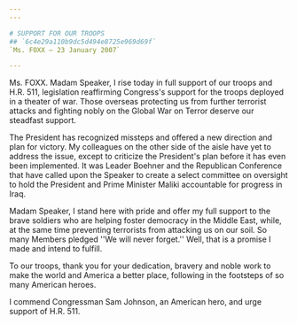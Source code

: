 ```yaml
---
---

# SUPPORT FOR OUR TROOPS
## `6c4e29a110b9dc5d494e8725e969d69f`
`Ms. FOXX — 23 January 2007`

---
```



Ms. FOXX. Madam Speaker, I rise today in full support of our troops 
and H.R. 511, legislation reaffirming Congress's support for the troops 
deployed in a theater of war. Those overseas protecting us from further 
terrorist attacks and fighting nobly on the Global War on Terror 
deserve our steadfast support.

The President has recognized missteps and offered a new direction and 
plan for victory. My colleagues on the other side of the aisle have yet 
to address the issue, except to criticize the President's plan before 
it has even been implemented. It was Leader Boehner and the Republican 
Conference that have called upon the Speaker to create a select 
committee on oversight to hold the President and Prime Minister Maliki 
accountable for progress in Iraq.

Madam Speaker, I stand here with pride and offer my full support to 
the brave soldiers who are helping foster democracy in the Middle East, 
while, at the same time preventing terrorists from attacking us on our 
soil. So many Members pledged ''We will never forget.'' Well, that is a 
promise I made and intend to fulfill.

To our troops, thank you for your dedication, bravery and noble work 
to make the world and America a better place, following in the 
footsteps of so many American heroes.

I commend Congressman Sam Johnson, an American hero, and urge support 
of H.R. 511.
